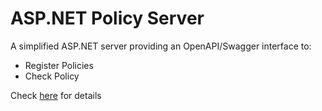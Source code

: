 # ASP.NET Policy Server

A simplified ASP.NET server providing an OpenAPI/Swagger interface to:

- Register Policies
- Check Policy

Check [here](../README.md) for details